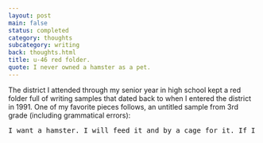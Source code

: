 ```yaml
---
layout: post
main: false
status: completed
category: thoughts
subcategory: writing
back: thoughts.html
title: u-46 red folder.
quote: I never owned a hamster as a pet.
---
```


The district I attended through my senior year in high school kept a red folder full of writing samples that dated back to when I entered the district in 1991. One of my favorite pieces follows, an untitled sample from 3rd grade (including grammatical errors):

<pre>
I want a hamster. I will feed it and by a cage for it. If I have to I'll clean up after it, and name it. If I get a white hamster I'll name it snowy. If I get a light brown one I will name it Soda Pop.The cage will be a lot of money but I can afford it. I will buy a fridge and a glass boot that says 'Home Sweet Home'. It will also have a spinny wheel and tunnels. The hamster food will be a big bag and money to. I will buy a couple bags of it. When I run out I'll go back to the store to get some. If I have to clean up after it. I will buy a little shovel and put a garbage bag in my room. After I do that I will put some more brown stuff in the cage. I want a hamster. I'm going to feed it, clean up after it, buy a cage for it and name it.
</pre>